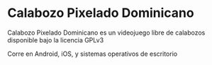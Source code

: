 # Calabozo Pixelado Dominicano

Calabozo Pixelado Dominicano es un videojuego libre de calabozos disponible bajo la licencia GPLv3

Corre en Android, iOS, y sistemas operativos de escritorio

